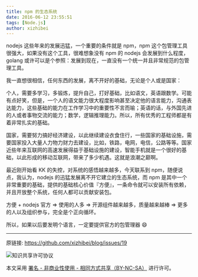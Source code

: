 ```yaml
---
title: npm 的生态系统
date: 2016-06-12 23:55:51
tags: [Node.js]
author: xizhibei
---
```

nodejs 这些年来的发展迅猛，一个重要的条件就是 npm，npm 这个包管理工具很强大，如果没有这个工具，很难想象没有 npm 的 nodejs 会发展到什么程度，golang 或许可以是个参照：发展到现在，一直没有一个统一并且非常规范的包管理工具。

我一直想很相信，任何东西的发展，离不开好的基础，无论是个人或是国家：

个人，需要多学习，多锻炼，提升自己，打好基础，比如语文，英语跟数学。可能有点好笑，但是，一个人的语文能力很大程度影响甚至决定他的语言能力，沟通表达能力，这些基础的能力在工作学习中的重要性不言而喻；英语的话，与外国先进的人或者事物交流的能力；数学，逻辑推理能力。所以，所有优秀的工程师都是有着非常扎实的基础。

国家，需要努力搞好经济建设，以此继续建设衣食住行，一些国家的基础设施，需要国家投入大量人力物力财力去建设，比如，铁路，电网，电信，公路等等。国家近些年来互联网的高速发展得益于基础设施的建设，智能手机就是一个很好的基础，以此形成的移动互联网，带来了多少机遇。这就是浪潮之巅啊。

最近刚开始看 KK 的失控，对系统的感悟越来越多，今天联系到 npm，随便说点，我认为，nodejs 的迅猛发展离不开它建立的生态系统，而 npm 是其中一个非常重要的基础，提供的基础核心价值『方便』，一条命令就可以安装所有依赖，并且开放整个系统，任何人都可以贡献安装包。

方便 + nodejs 官方 => 使用的人多 => 开源组件越来越多，质量越来越棒 => 更多的人以及组织参与，完全是个正向循环。

所以，如果以后要发明个语言，一定要提供官方的包管理器 😄 


***
原链接: https://github.com/xizhibei/blog/issues/19

![知识共享许可协议](https://i.creativecommons.org/l/by-nc-sa/4.0/88x31.png "署名 - 非商业性使用 - 相同方式共享（BY-NC-SA）")

本文采用 [署名 - 非商业性使用 - 相同方式共享（BY-NC-SA）](https://creativecommons.org/licenses/by-nc-sa/4.0/deed.zh) 进行许可。
